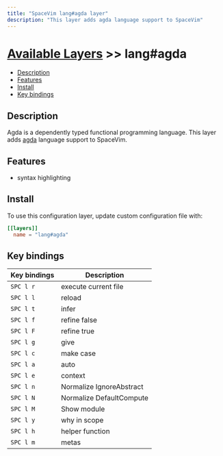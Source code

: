 ```yaml
---
title: "SpaceVim lang#agda layer"
description: "This layer adds agda language support to SpaceVim"
---
```


# [Available Layers](../../) >> lang#agda

<!-- vim-markdown-toc GFM -->

- [Description](#description)
- [Features](#features)
- [Install](#install)
- [Key bindings](#key-bindings)

<!-- vim-markdown-toc -->

## Description

Agda is a dependently typed functional programming language. 
This layer adds [agda](https://github.com/agda/agda) language support to SpaceVim.

## Features

- syntax highlighting

## Install

To use this configuration layer, update custom configuration file with:

```toml
[[layers]]
  name = "lang#agda"
```

## Key bindings

| Key bindings | Description              |
| ------------ | ------------------------ |
| `SPC l r`    | execute current file     |
| `SPC l l`    | reload                   |
| `SPC l t`    | infer                    |
| `SPC l f`    | refine false             |
| `SPC l F`    | refine true              |
| `SPC l g`    | give                     |
| `SPC l c`    | make case                |
| `SPC l a`    | auto                     |
| `SPC l e`    | context                  |
| `SPC l n`    | Normalize IgnoreAbstract |
| `SPC l N`    | Normalize DefaultCompute |
| `SPC l M`    | Show module              |
| `SPC l y`    | why in scope             |
| `SPC l h`    | helper function          |
| `SPC l m`    | metas                    |
